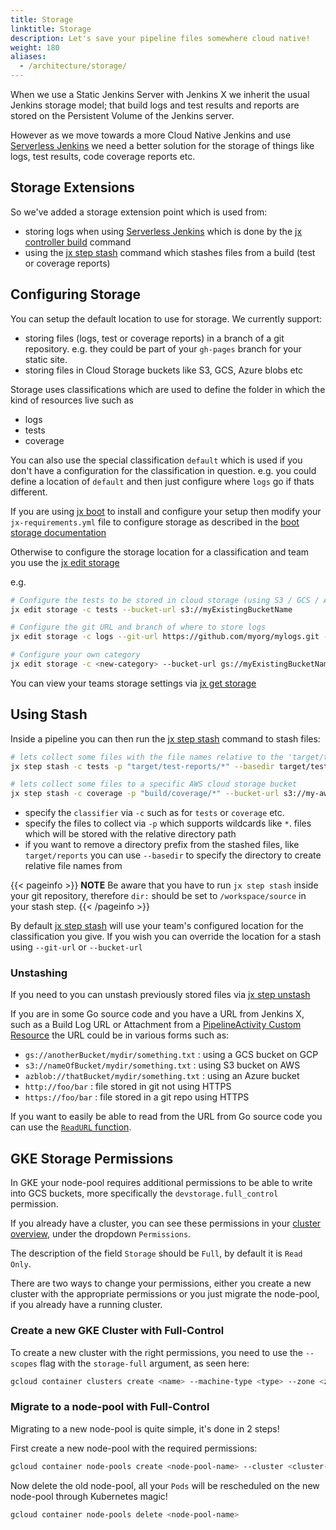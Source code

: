 ```yaml
---
title: Storage
linktitle: Storage
description: Let's save your pipeline files somewhere cloud native!
weight: 180
aliases:
  - /architecture/storage/
---
```


When we use a Static Jenkins Server with Jenkins X we inherit the usual Jenkins storage model; that build logs and test results and reports are stored on the Persistent Volume of the Jenkins server.

However as we move towards a more Cloud Native Jenkins and use [Serverless Jenkins](/news/serverless-jenkins/) we need a better solution for the storage of things like logs, test results, code coverage reports etc.

## Storage Extensions

So we've added a storage extension point which is used from:

* storing logs when using [Serverless Jenkins](/news/serverless-jenkins/) which is done by the [jx controller build](/commands/jx_controller_build/) command
* using the [jx step stash](/commands/jx_step_stash/) command which stashes files from a build (test or coverage reports)

## Configuring Storage

You can setup the default location to use for storage. We currently support:

* storing files (logs, test or coverage reports) in a branch of a git repository. e.g. they could be part of your `gh-pages` branch for your static site.
* storing files in Cloud Storage buckets like S3, GCS, Azure blobs etc

Storage uses classifications which are used to define the folder in which the kind of resources live such as

* logs
* tests
* coverage

You can also use the special classification `default` which is used if you don't have a configuration for the classification in question. e.g. you could define a location of `default` and then just configure where `logs` go if thats different.

If you are using [jx boot](/docs/install-setup/installing/boot/) to install and configure your setup then modify your `jx-requirements.yml` file to configure storage as described in the [boot storage documentation](/docs/install-setup/installing/boot/#storage)

Otherwise to configure the storage location for a classification and team you use the [jx edit storage](/commands/jx_edit_storage/)

e.g.

```sh
# Configure the tests to be stored in cloud storage (using S3 / GCS / Azure Blobs etc)
jx edit storage -c tests --bucket-url s3://myExistingBucketName

# Configure the git URL and branch of where to store logs
jx edit storage -c logs --git-url https://github.com/myorg/mylogs.git --git-branch cheese

# Configure your own category
jx edit storage -c <new-category> --bucket-url gs://myExistingBucketName
```

You can view your teams storage settings via [jx get storage](/commands/jx_get_storage/)

## Using Stash

Inside a pipeline you can then run the [jx step stash](/commands/jx_step_stash/) command to stash files:

```sh
# lets collect some files with the file names relative to the 'target/test-reports' folder and store in a Git URL
jx step stash -c tests -p "target/test-reports/*" --basedir target/test-reports

# lets collect some files to a specific AWS cloud storage bucket
jx step stash -c coverage -p "build/coverage/*" --bucket-url s3://my-aws-bucket
```

* specify the `classifier` via `-c` such as for `tests` or `coverage` etc.
* specify the files to collect via `-p` which supports wildcards like `*`. files which will be stored with the relative directory path
* if you want to remove a directory prefix from the stashed files, like `target/reports` you can use `--basedir` to specify the directory to create relative file names from

{{< pageinfo >}}
**NOTE** Be aware that you have to run `jx step stash` inside your git repository,
therefore `dir:` should be set to `/workspace/source` in your stash step.
{{< /pageinfo >}}

By default [jx step stash](/commands/jx_step_stash/) will use your team's configured location for the classification you give. If you wish you can override the location for a stash using `--git-url` or `--bucket-url`

### Unstashing

If you need to you can unstash previously stored files via [jx step unstash](/commands/jx_step_unstash/)

If you are in some Go source code and you have a URL from Jenkins X, such as a Build Log URL or Attachment from a [PipelineActivity Custom Resource](/docs/reference/components/custom-resources/) the URL could be in various forms such as:

* `gs://anotherBucket/mydir/something.txt` : using a GCS bucket on GCP
* `s3://nameOfBucket/mydir/something.txt` : using S3 bucket on AWS
* `azblob://thatBucket/mydir/something.txt` : using an Azure bucket
* `http://foo/bar` : file stored in git not using HTTPS
* `https://foo/bar` : file stored in a git repo using HTTPS

If you want to easily be able to read from the URL from Go source code you can use the [`ReadURL` function](https://github.com/jenkins-x/jx/blob/e5a7943dc0c3d79c27f30aea73235f18b3f5dcff/pkg/cloud/buckets/buckets.go#L44-L45).

## GKE Storage Permissions
In GKE your node-pool requires additional permissions to be able to write into GCS buckets,
more specifically the `devstorage.full_control` permission.

If you already have a cluster, you can see these permissions in your [cluster overview](https://console.cloud.google.com/kubernetes),
under the dropdown `Permissions`.

The description of the field `Storage` should be `Full`,
by default it is `Read Only`.

There are two ways to change your permissions,
either you create a new cluster with the appropriate permissions
or you just migrate the node-pool, if you already have a running cluster.

### Create a new GKE Cluster with Full-Control

To create a new cluster with the right permissions,
you need to use the `--scopes` flag with the `storage-full` argument, as seen here:

```bash
gcloud container clusters create <name> --machine-type <type> --zone <zone> --scopes=storage-full
```

### Migrate to a node-pool with Full-Control

Migrating to a new node-pool is quite simple, it's done in 2 steps!

First create a new node-pool with the required permissions:

```bash
gcloud container node-pools create <node-pool-name> --cluster <cluster-name> --machine-type <type> --scopes=storage-full
```

Now delete the old node-pool, all your `Pods` will
be rescheduled on the new node-pool through Kubernetes magic!

```bash
gcloud container node-pools delete <node-pool-name>
```
